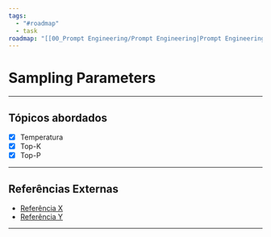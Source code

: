 ```yaml
---
tags:
  - "#roadmap"
  - task
roadmap: "[[00_Prompt Engineering/Prompt Engineering|Prompt Engineering]]"
---
```


# Sampling Parameters

---
## Tópicos abordados

- [x] Temperatura
- [x] Top-K
- [x] Top-P

---

## Referências Externas
- [Referência X](https://google.com)
- [Referência Y](https://google.com)

---
